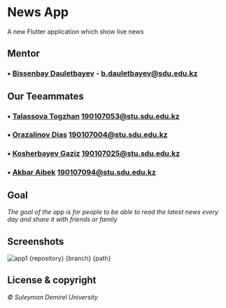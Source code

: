 # News App

A new Flutter application which show live news
 
## Mentor
### ▪ [Bissenbay Dauletbayev](https://github.com/bissenbay) - b.dauletbayev@sdu.edu.kz

## Our Teeammates
### ▪ [Talassova Togzhan](https://github.com/Tokashti) 190107053@stu.sdu.edu.kz
### ▪ [Orazalinov Dias](https://github.com/Diasorazalinov) 190107004@stu.sdu.edu.kz
### ▪ [Kosherbayev Gaziz](https://github.com/Kgaziz) 190107025@stu.sdu.edu.kz
### ▪ [Akbar Aibek](https://github.com/AibekAkbar) 190107094@stu.sdu.edu.kz

## Goal
*The goal of the app is for people to be able to read the latest news every day and share it with friends or family*

## Screenshots
![app1](https://user-images.githubusercontent.com/93644419/146963911-3d00f36e-8e33-4d72-82c4-ef8d07e2ca9a.jpg)
{repository}
{branch}
{path}

## License & copyright
*© Suleyman Demirel University*



